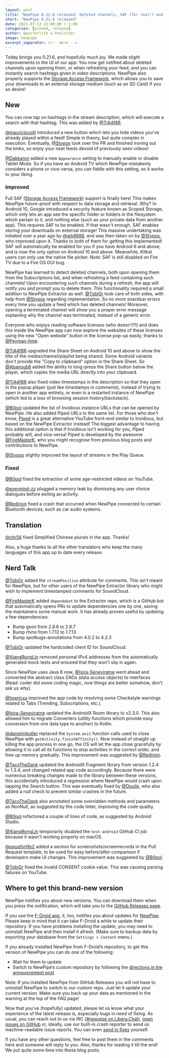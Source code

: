 ```yaml
---
layout: post
title: "NewPipe 0.21.6 released: Deleted channels, SAF (for real!) and hashtags!"
short: "NewPipe 0.21.6 released"
date: 2021-07-13 22:00:00 + 1:00
categories: [pinned, release]
author: Opusforlife & Poolitzer
image: newpipe
excerpt_separator: <!-- more -->
---
```


Today brings you 0.21.6, and hopefully much joy. We made slight improvements to the UI of our app: You now get notified about deleted channels upon opening them, or when refreshing your feed, and you can instantly search hashtags given in video descriptions. NewPipe also properly supports the [Storage Access Framework](https://developer.android.com/guide/topics/providers/document-provider), which allows you to save your downloads to an external storage medium (such as an SD Card) if you so desire!

<!-- more -->

## New

You can now tap on hashtags in the stream description, which will execute a search with that hashtag. This was added by [@TiA4f8R](https://github.com/TiA4f8R).

[@mauriciocolli](https://github.com/mauriciocolli) introduced a new button which lets you hide videos you've already played within a feed! Simple in theory, but quite complex in execution. Eventually, [@Stypox](https://github.com/Stypox) took over the PR and finished ironing out the kinks, so enjoy your neat feeds devoid of previously seen videos!

[@Dakkaron](https://github.com/Dakkaron) added a new <code>Appearance</code> setting to manually enable or disable Tablet Mode. So if you have an Android TV which NewPipe mistakenly considers a phone or vice-versa, you can fiddle with this setting, so it works to your liking.

### Improved

Full SAF ([Storage Access Framework](https://developer.android.com/guide/topics/providers/document-provider)) support is finally here! This makes NewPipe future-proof with respect to data storage and retrieval. Why? In Android 10, Google introduced a security feature known as Scoped Storage, which only lets an app see the specific folder or folders in the filesystem which pertain to it, and nothing else (such as your private data from another app). This requires SAF to be enabled. If that wasn't enough, SAF enables storing your downloads on external storage! This massive undertaking was initiated over a year ago by [@wb9688](https://github.com/wb9688), and was then taken on by [@Stypox](https://github.com/Stypox), who improved upon it. Thanks to both of them for getting this implemented! SAF will automatically be enabled for you if you have Android 6 and above, and is now the only option on Android 10 and above. Meanwhile, Kitkat users can only use the native file picker. Note: SAF is still disabled on Fire TV due to a Fire OS GUI bug.

NewPipe has learned to detect deleted channels, both upon opening them from the Subscriptions list, and when refreshing a feed containing such channels! Upon encountering such channels during  a refresh, the app will notify you and prompt you to delete them. This functionality required a small addition to NewPipe Extractor as well. [@TobiGr](https://github.com/TobiGr) took care of both sides, with help from [@Stypox](https://github.com/Stypox) regarding implementation. So no more snackbar errors every time you update a feed which has deleted channels! Moreover, opening a terminated channel will show you a proper error message explaining why the channel was terminated, instead of a generic error.

Everyone who enjoys reading software licenses (who doesn't?!) and does this inside the NewPipe app can now explore the websites of these licenses using the new "Open website" button in the license pop-up easily, thanks to [@Peyman-hme](https://github.com/Peyman-hme).

[@TiA4f8R](https://github.com/TiA4f8R) upgraded the Share Sheet on Android 10 and above to show the title of the media/channel/playlist being shared. Some Android variants don't provide the "Copy to clipboard" option in the Share Sheet. So [@Abanoub8](https://github.com/Abanoub8) added the ability to long-press the Share button below the player, which copies the media URL directly into your clipboard.

[@TiA4f8R](https://github.com/TiA4f8R) also fixed video timestamps in the description so that they open in the popup player (just like timestamps in comments), instead of trying to open in another app entirely, or even in a restarted instance of NewPipe (which led to a loss of browsing session history/backstack).

[@B0pol](https://github.com/B0pol) updated the list of Invidious instance URLs that can be opened by NewPipe. He also added Piped URLs to the same list. For those who don't know, [Piped](https://piped.kavin.rocks/) is a great alternative YouTube front-end similar to Invidious, but based on the NewPipe Extractor instead! The biggest advantage to having this additional option is that if Invidious isn't working for you, Piped probably will, and vice-versa! Piped is developed by the awesome [@FireMasterK](https://github.com/FireMasterK), who you might recognise from previous blog posts and contributions to NewPipe.

[@Stypox](https://github.com/Stypox) slightly improved the layout of streams in the Play Queue.

### Fixed

[@B0pol](https://github.com/B0pol) fixed the extraction of some age-restricted videos on YouTube.

[@evermind-zz](https://github.com/evermind-zz) plugged a memory leak by dismissing any user choice dialogues before exiting an activity.

[@Redirion](https://github.com/Redirion) fixed a crash that occurred when NewPipe connected to certain Bluetooth devices, such as car audio systems.

## Translation

[@chr56](https://github.com/chr56) fixed Simplified Chinese plurals in the app. Thanks!

Also, a huge thanks to all the other translators who keep the many languages of this app up to date every release.

## Nerd Talk

[@TobiGr](https://github.com/TobiGr) added the `streamPosition` attribute for comments. This isn't meant for NewPipe, but for other users of the NewPipe Extractor library who might wish to implement timestamped comments for SoundCloud.

[@FireMasterK](https://github.com/FireMasterK) added `dependabot` to the Extractor repo, which is a GitHub bot that automatically opens PRs to update dependencies one by one, saving the maintainers some manual work. It has already proven useful by updating a few dependencies:

- Bump gson from 2.8.6 to 2.8.7 
- Bump rhino from 1.7.12 to 1.7.13 
- Bump spotbugs-annotations from 4.0.2 to 4.2.3

[@TobiGr](https://github.com/TobiGr) updated the hardcoded client ID for SoundCloud.

[@XiangRongLin](https://github.com/XiangRongLin) removed personal IPv4 addresses from the automatically generated mock tests and ensured that they won't slip in again.

Since NewPipe uses Java 8 now, [@Isira-Seneviratne](https://github.com/Isira-Seneviratne) went ahead and converted the abstract class DAOs (data access objects) to interfaces (Read: coder did some coding magic, now things are better somehow, don't ask us why).

[@Imericxu](https://github.com/Imericxu) improved the app code by resolving some Checkstyle warnings related to Tabs (Trending, Subscriptions, etc.).

[@Isira-Seneviratne](https://github.com/Isira-Seneviratne) updated the AndroidX Room library to v2.3.0. This also allowed him to migrate Converters (utility functions which provide easy conversion from one data type to another) to Kotlin.

[@danielmbutler](https://github.com/danielmbutler) replaced the `System.exit` function calls used to close NewPipe with `getActivity.finishAffinity()`. Now instead of straight up killing the app process in one go, the OS will let the app close gracefully by allowing it to call all its functions to stop activities in the correct order, and free up memory gradually. This improvement was suggested by [@Redirion](https://github.com/Redirion).

[@TacoTheDank](https://github.com/TacoTheDank) updated the AndroidX Fragment library from version 1.2.4 to 1.3.4, and changed related app code accordingly. Because there were numerous breaking changes made to the library between these versions, this accidentally introduced a regression where NewPipe would crash upon tapping the Search button. This was eventually fixed by [@Douile](https://github.com/Douile), who also added a null check to prevent similar crashes in the future.

[@TacoTheDank](https://github.com/TacoTheDank) also annotated some overridden methods and parameters as NonNull, as suggested by the code linter, improving the code quality.

[@B0pol](https://github.com/B0pol) refactored a couple of lines of code, as suggested by Android Studio.

[@XiangRongLin](https://github.com/XiangRongLin) temporarily disabled the `test-android` GitHub CI job because it wasn't working properly on macOS.

[@opusforlife2](https://github.com/opusforlife2) added a section for screenshots/screenrecords in the Pull Request template, to be used for easy before/after comparison if developers make UI changes. This improvement was suggested by [@B0pol](https://github.com/B0pol).

[@TobiGr](https://github.com/TobiGr) fixed the invalid CONSENT cookie value. This was causing parsing failures on YouTube.

## Where to get this brand-new version

NewPipe notifies you about new versions. You can download them when you press the notification, which will take you to the [GitHub Releases page](https://github.com/TeamNewPipe/NewPipe/releases).

If you use the [F-Droid app](https://f-droid.org/), it, too, notifies you about updates for [NewPipe](https://f-droid.org/packages/org.schabi.newpipe/).
Please keep in mind that it can take F-Droid a while to update their repository. If you have problems installing the update, you may need to uninstall NewPipe and then install it afresh. (Make sure to backup data by exporting your database from the `Settings > Content` menu.)

If you already installed NewPipe from F-Droid’s repository, to get this version of NewPipe you can do one of the following:

* Wait for them to update
* Switch to NewPipe’s custom repository by following the [directions in the announcement post](https://newpipe.net/blog/announcement/f-droid/pinned/f-droid-repo/)

Note: If you installed NewPipe from GitHub Releases you will not have to uninstall NewPipe to switch to our custom repo. Just let it update your current version.
Make sure you back up your data as mentioned in the warning at the top of the FAQ page!

Now that you've (hopefully) updated, please let us know what your experience of the latest release is, especially bugs in need of fixing. As usual, you can reach out to us via IRC ([#newpipe on Libera.Chat](https://web.libera.chat/#newpipe)), [open issues on GitHub](https://github.com/TeamNewPipe/NewPipe/issues/new/choose) or, ideally, use our built-in crash reporter to send us machine-readable issue reports. You can even [send in fixes](https://github.com/TeamNewPipe/NewPipe/blob/dev/.github/CONTRIBUTING.md#bug-fixing) yourself.

If you have any other questions, feel free to post them in the comments here and someone will reply to you.  Also, thanks for reading it till the end! We put quite some time into these blog posts.

